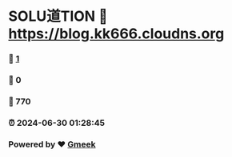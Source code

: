# SOLU道TION :link: https://blog.kk666.cloudns.org 
### :page_facing_up: [1](https://blog.kk666.cloudns.org/tag.html) 
### :speech_balloon: 0 
### :hibiscus: 770 
### :alarm_clock: 2024-06-30 01:28:45 
### Powered by :heart: [Gmeek](https://github.com/Meekdai/Gmeek)
